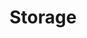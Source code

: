 ---
title: "Storage"
linkTitle: "Storage"
description: "Providing persistent and high-performance storage solutions for AI/ML workloads running on Google Kubernetes Engine (GKE). "
weight: 20
type: docs-root
notoc: true
tags:
  - Tutorials
  - Storage
draft: true
---